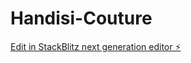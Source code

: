 # Handisi-Couture

[Edit in StackBlitz next generation editor ⚡️](https://stackblitz.com/~/github.com/EdmundGift/Handisi-Couture)